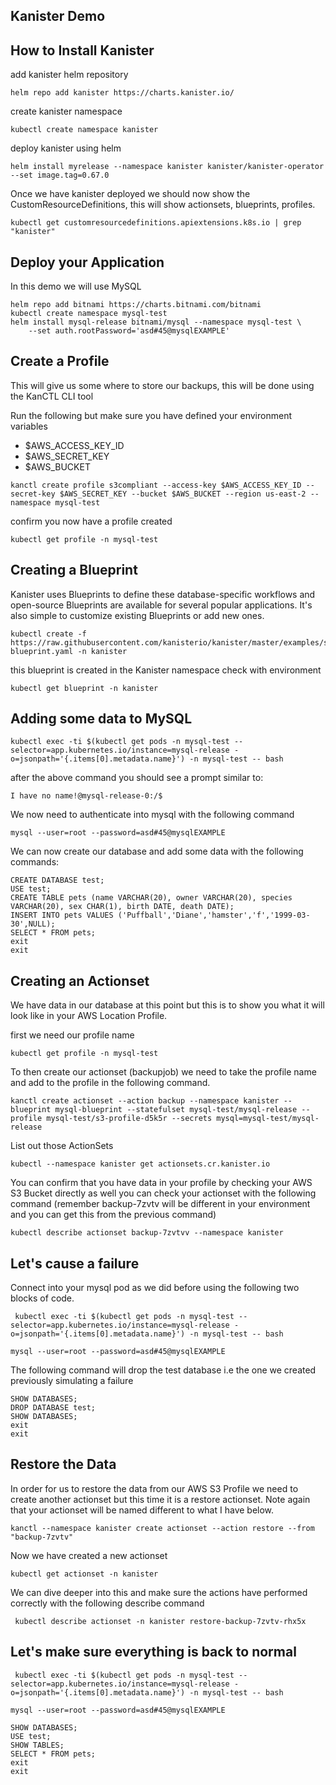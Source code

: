 ## Kanister Demo 
## How to Install Kanister 

add kanister helm repository 
```
helm repo add kanister https://charts.kanister.io/
```
create kanister namespace
```
kubectl create namespace kanister 
```
deploy kanister using helm 
```
helm install myrelease --namespace kanister kanister/kanister-operator --set image.tag=0.67.0
```

Once we have kanister deployed we should now show the CustomResourceDefinitions, this will show actionsets, blueprints, profiles.

```
kubectl get customresourcedefinitions.apiextensions.k8s.io | grep "kanister"
```

## Deploy your Application 

In this demo we will use MySQL 

```
helm repo add bitnami https://charts.bitnami.com/bitnami
kubectl create namespace mysql-test 
helm install mysql-release bitnami/mysql --namespace mysql-test \
    --set auth.rootPassword='asd#45@mysqlEXAMPLE'

```

## Create a Profile 
This will give us some where to store our backups, this will be done using the KanCTL CLI tool 

Run the following but make sure you have defined your environment variables 

- $AWS_ACCESS_KEY_ID
- $AWS_SECRET_KEY
- $AWS_BUCKET

```
kanctl create profile s3compliant --access-key $AWS_ACCESS_KEY_ID --secret-key $AWS_SECRET_KEY --bucket $AWS_BUCKET --region us-east-2 --namespace mysql-test
```

confirm you now have a profile created 
```
kubectl get profile -n mysql-test
```
## Creating a Blueprint 

Kanister uses Blueprints to define these database-specific workflows and open-source Blueprints are available for several popular applications. It's also simple to customize existing Blueprints or add new ones.


```
kubectl create -f https://raw.githubusercontent.com/kanisterio/kanister/master/examples/stable/mysql/mysql-blueprint.yaml -n kanister
```

this blueprint is created in the Kanister namespace check with environment

```
kubectl get blueprint -n kanister 
```

## Adding some data to MySQL 

```
kubectl exec -ti $(kubectl get pods -n mysql-test --selector=app.kubernetes.io/instance=mysql-release -o=jsonpath='{.items[0].metadata.name}') -n mysql-test -- bash
```
 after the above command you should see a prompt similar to: 

 ```
 I have no name!@mysql-release-0:/$
 ```

 We now need to authenticate into mysql with the following command 

 ```
 mysql --user=root --password=asd#45@mysqlEXAMPLE
 ```

 We can now create our database and add some data with the following commands: 

 ```
 CREATE DATABASE test;
 USE test;
 CREATE TABLE pets (name VARCHAR(20), owner VARCHAR(20), species VARCHAR(20), sex CHAR(1), birth DATE, death DATE);
 INSERT INTO pets VALUES ('Puffball','Diane','hamster','f','1999-03-30',NULL);
 SELECT * FROM pets;
 exit 
 exit 
 ```

## Creating an Actionset 

We have data in our database at this point but this is to show you what it will look like in your AWS Location Profile. 

first we need our profile name 
```
kubectl get profile -n mysql-test
```
To then create our actionset (backupjob) we need to take the profile name and add to the profile in the following command. 

```
kanctl create actionset --action backup --namespace kanister --blueprint mysql-blueprint --statefulset mysql-test/mysql-release --profile mysql-test/s3-profile-d5k5r --secrets mysql=mysql-test/mysql-release
```

List out those ActionSets 

```
kubectl --namespace kanister get actionsets.cr.kanister.io
```

You can confirm that you have data in your profile by checking your AWS S3 Bucket directly as well you can check your actionset with the following command (remember backup-7zvtv will be different in your environment and you can get this from the previous command)

```
kubectl describe actionset backup-7zvtvv --namespace kanister 
```

## Let's cause a failure 

Connect into your mysql pod as we did before using the following two blocks of code. 

```
 kubectl exec -ti $(kubectl get pods -n mysql-test --selector=app.kubernetes.io/instance=mysql-release -o=jsonpath='{.items[0].metadata.name}') -n mysql-test -- bash
```
 ```
 mysql --user=root --password=asd#45@mysqlEXAMPLE
 ```
The following command will drop the test database i.e the one we created previously simulating a failure

 ```
 SHOW DATABASES;
 DROP DATABASE test;
 SHOW DATABASES;
 exit 
 exit 
 ```

## Restore the Data 
In order for us to restore the data from our AWS S3 Profile we need to create another actionset but this time it is a restore actionset. Note again that your actionset will be named different to what I have below. 

```
kanctl --namespace kanister create actionset --action restore --from "backup-7zvtv"
```
Now we have created a new actionset 

```
kubectl get actionset -n kanister
```

We can dive deeper into this and make sure the actions have performed correctly with the following describe command 

```
 kubectl describe actionset -n kanister restore-backup-7zvtv-rhx5x
 ```

## Let's make sure everything is back to normal 

```
 kubectl exec -ti $(kubectl get pods -n mysql-test --selector=app.kubernetes.io/instance=mysql-release -o=jsonpath='{.items[0].metadata.name}') -n mysql-test -- bash
```
 ```
 mysql --user=root --password=asd#45@mysqlEXAMPLE
 ```

 ```
SHOW DATABASES;
USE test;
SHOW TABLES;
SELECT * FROM pets;
exit
exit
```

